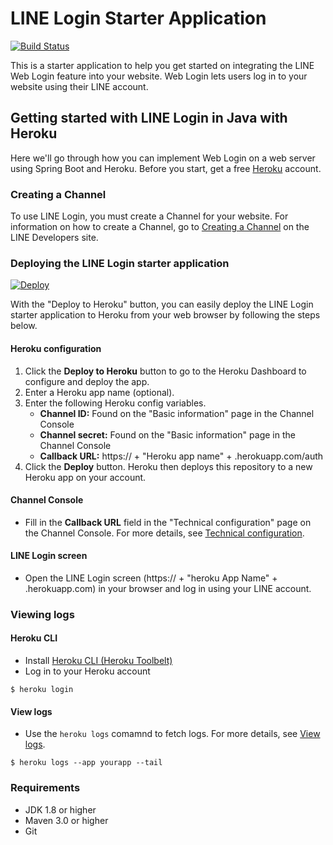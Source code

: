 # LINE Login Starter Application
[![Build Status](https://travis-ci.org/line/line-login-starter.svg?branch=master)](https://travis-ci.org/line/line-login-starter)

This is a starter application to help you get started on integrating the LINE Web Login feature into your website. Web Login lets users log in to your website using their LINE account.

## Getting started with LINE Login in Java with Heroku
Here we'll go through how you can implement Web Login on a web server using Spring Boot and Heroku. Before you start, get a free [Heroku](https://dashboard.heroku.com/) account.

### Creating a Channel

To use LINE Login, you must create a Channel for your website. For information on how to create a Channel, go to [Creating a Channel](https://developers.line.me/web-api/channel-registration) on the LINE Developers site.   

### Deploying the LINE Login starter application

[![Deploy](https://www.herokucdn.com/deploy/button.svg)](https://heroku.com/deploy)

With the "Deploy to Heroku" button, you can easily deploy the LINE Login starter application to Heroku from your web browser by following the steps below.

#### Heroku configuration

1. Click the **Deploy to Heroku** button to go to the Heroku Dashboard to configure and deploy the app.
2. Enter a Heroku app name (optional).
3. Enter the following Heroku config variables.
    - **Channel ID:** Found on the "Basic information" page in the Channel Console
    - **Channel secret:** Found on the "Basic information" page in the Channel Console
    - **Callback URL:** https:// + "Heroku app name" + .herokuapp.com/auth
4. Click the **Deploy** button. Heroku then deploys this repository to a new Heroku app on your account.

#### Channel Console

- Fill in the **Callback URL** field in the "Technical configuration" page on the Channel Console. For more details, see [Technical configuration](https://developers.line.me/web-api/technical-configuration).

#### LINE Login screen

- Open the LINE Login screen (https:// + "heroku App Name" + .herokuapp.com) in your browser and log in using your LINE account.

### Viewing logs

#### Heroku CLI
- Install [Heroku CLI (Heroku Toolbelt)](https://devcenter.heroku.com/articles/heroku-cli#download-and-install)
- Log in to your Heroku account
```
$ heroku login
```

#### View logs
- Use the `heroku logs` comamnd to fetch logs. For more details, see [View logs](https://devcenter.heroku.com/articles/logging#view-logs).

 ```
$ heroku logs --app yourapp --tail
```

### Requirements

 - JDK 1.8 or higher
 - Maven 3.0 or higher
 - Git

